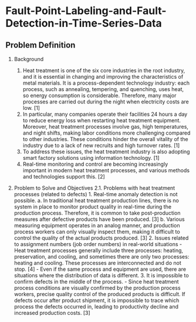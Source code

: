 # Fault-Point-Labeling-and-Fault-Detection-in-Time-Series-Data

## Problem Definition
1. Background
   1. Heat treatment is one of the six core industries in the root industry, and it is essential in changing and improving the characteristics of metal materials. It is a process-dependent technology industry: each process, such as annealing, tempering, and quenching, uses heat, so energy consumption is considerable. Therefore, many major processes are carried out during the night when electricity costs are low. [1]
   2. In particular, many companies operate their facilities 24 hours a day to reduce energy loss when restarting heat treatment equipment. Moreover, heat treatment processes involve gas, high temperatures, and night shifts, making labor conditions more challenging compared to other industries. These conditions hinder the overall vitality of the industry due to a lack of new recruits and high turnover rates. [1]
   3. To address these issues, the heat treatment industry is also adopting smart factory solutions using information technology. [1]
   4. Real-time monitoring and control are becoming increasingly important in modern heat treatment processes, and various methods and technologies support this. [2]

2. Problem to Solve and Objectives
   2.1. Problems with heat treatment processes (related to defects)
        1. Real-time anomaly detection is not possible.
           a. In traditional heat treatment production lines, there is no system in place to monitor product quality in real-time during the production process. Therefore, it is common to take post-production measures after defective products have been produced. [3]
           b. Various measuring equipment operates in an analog manner, and production process workers can only visually inspect them, making it difficult to control the quality of the actual products produced. [3]
        2. Issues related to assignment numbers (job order numbers) in real-world situations
           - Heat treatment processes generally include three processes: heating, preservation, and cooling, and sometimes there are only two processes: heating and cooling. These processes are interconnected and do not stop. [4]
           - Even if the same process and equipment are used, there are situations where the distribution of data is different.
        3. It is impossible to confirm defects in the middle of the process.
           - Since heat treatment process conditions are visually confirmed by the production process workers, precise quality control of the produced products is difficult. If defects occur after product shipment, it is impossible to trace which process the defects occurred in, leading to productivity decline and increased production costs. [3]

   
